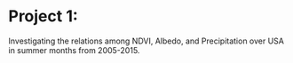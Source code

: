 # Project 1:
Investigating the relations among NDVI, Albedo, and Precipitation over USA in summer months from 2005-2015.
